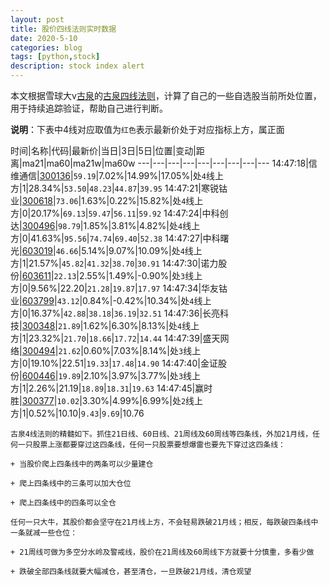 ```yaml
---
layout: post
title: 股价四线法则实时数据
date: 2020-5-10
categories: blog
tags: [python,stock]
description: stock index alert
---
```



本文根据雪球大v[古泉](https://xueqiu.com/u/7148646888)的[古泉四线法则](https://xueqiu.com/7148646888/130498192)，计算了自己的一些自选股当前所处位置，用于持续追踪验证，帮助自己进行判断。

**说明**：下表中4线对应取值为`红色`表示最新价处于对应指标上方，属正面

时间|名称|代码|最新价|当日|3日|5日|位置|变动|距离|ma21|ma60|ma21w|ma60w
---|---|---|---|---|---|---|---|---
14:47:18|信维通信|[300136](https://xueqiu.com/S/SZ300136)|`59.19`|7.02%|14.99%|17.05%|处`4`线上方|1|28.34%|`53.50`|`48.23`|`44.87`|`39.95`
14:47:21|寒锐钴业|[300618](https://xueqiu.com/S/SZ300618)|`73.06`|1.63%|0.22%|15.82%|处`4`线上方|0|20.17%|`69.13`|`59.47`|`56.11`|`59.92`
14:47:24|中科创达|[300496](https://xueqiu.com/S/SZ300496)|`98.79`|1.85%|3.81%|4.82%|处`4`线上方|0|41.63%|`95.56`|`74.74`|`69.40`|`52.38`
14:47:27|中科曙光|[603019](https://xueqiu.com/S/SH603019)|`46.66`|5.14%|9.07%|10.09%|处`4`线上方|1|21.57%|`45.82`|`41.32`|`38.70`|`30.91`
14:47:30|诺力股份|[603611](https://xueqiu.com/S/SH603611)|`22.13`|2.55%|1.49%|-0.90%|处`3`线上方|0|9.56%|22.20|`21.28`|`19.87`|`17.97`
14:47:34|华友钴业|[603799](https://xueqiu.com/S/SH603799)|`43.12`|0.84%|-0.42%|10.34%|处`4`线上方|0|16.37%|`42.88`|`38.18`|`36.19`|`32.51`
14:47:36|长亮科技|[300348](https://xueqiu.com/S/SZ300348)|`21.89`|1.62%|6.30%|8.13%|处`4`线上方|1|23.32%|`21.70`|`18.66`|`17.72`|`14.44`
14:47:39|盛天网络|[300494](https://xueqiu.com/S/SZ300494)|`21.62`|0.60%|7.03%|8.14%|处`3`线上方|0|19.10%|22.51|`19.33`|`17.48`|`14.90`
14:47:40|金证股份|[600446](https://xueqiu.com/S/SH600446)|`19.89`|2.10%|3.97%|3.77%|处`3`线上方|1|2.26%|21.19|`18.89`|`18.31`|`19.63`
14:47:45|赢时胜|[300377](https://xueqiu.com/S/SZ300377)|`10.02`|3.30%|4.99%|6.99%|处`2`线上方|1|0.52%|10.10|`9.43`|`9.69`|10.76

```
古泉4线法则的精髓如下。抓住21日线、60日线、21周线及60周线等四条线，外加21月线，任何一只股票上涨都要穿过这四条线，任何一只股票要想爆雷也要先下穿过这四条线：

+ 当股价爬上四条线中的两条可以少量建仓

+ 爬上四条线中的三条可以加大仓位

+ 爬上四条线中的四条可以全仓

任何一只大牛，其股价都会坚守在21月线上方，不会轻易跌破21月线；相反，每跌破四条线中一条就减一些仓位：

+ 21周线可做为多空分水岭及警戒线，股价在21周线及60周线下方就要十分慎重，多看少做

+ 跌破全部四条线就要大幅减仓，甚至清仓，一旦跌破21月线，清仓观望
```